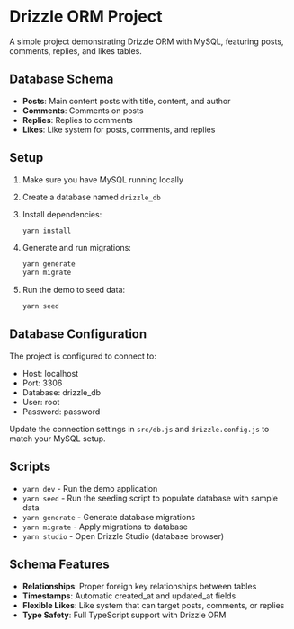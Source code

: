 # Drizzle ORM Project

A simple project demonstrating Drizzle ORM with MySQL, featuring posts, comments, replies, and likes tables.

## Database Schema

- **Posts**: Main content posts with title, content, and author
- **Comments**: Comments on posts
- **Replies**: Replies to comments
- **Likes**: Like system for posts, comments, and replies

## Setup

1. Make sure you have MySQL running locally
2. Create a database named `drizzle_db`
3. Install dependencies:
   ```bash
   yarn install
   ```

4. Generate and run migrations:
   ```bash
   yarn generate
   yarn migrate
   ```

5. Run the demo to seed data:
   ```bash
   yarn seed
   ```

## Database Configuration

The project is configured to connect to:
- Host: localhost
- Port: 3306
- Database: drizzle_db
- User: root
- Password: password

Update the connection settings in `src/db.js` and `drizzle.config.js` to match your MySQL setup.

## Scripts

- `yarn dev` - Run the demo application
- `yarn seed` - Run the seeding script to populate database with sample data
- `yarn generate` - Generate database migrations
- `yarn migrate` - Apply migrations to database
- `yarn studio` - Open Drizzle Studio (database browser)

## Schema Features

- **Relationships**: Proper foreign key relationships between tables
- **Timestamps**: Automatic created_at and updated_at fields
- **Flexible Likes**: Like system that can target posts, comments, or replies
- **Type Safety**: Full TypeScript support with Drizzle ORM
